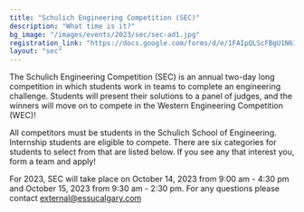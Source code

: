 ```yaml
---
title: "Schulich Engineering Competition (SEC)"
description: "What time is it?"
bg_image: "/images/events/2023/sec/sec-ad1.jpg"
registration_link: "https://docs.google.com/forms/d/e/1FAIpQLScFBgU1N6IOtnspCNf7qrjUC_gK9T8KsaAbLaHc2-s_J8yYkQ/viewform"
layout: "sec"
---
```


The Schulich Engineering Competition (SEC) is an annual two-day long competition in which students work in teams to complete an engineering challenge. Students will present their solutions to a panel of judges, and the winners will move on to compete in the Western Engineering Competition (WEC)!

All competitors must be students in the Schulich School of Engineering. Internship students are eligible to compete. There are six categories for students to select from that are listed below. If you see any that interest you, form a team and apply!

For 2023, SEC will take place on October 14, 2023 from 9:00 am - 4:30 pm and October 15, 2023 from 9:30 am - 2:30 pm. For any questions please contact external@essucalgary.com
